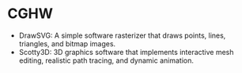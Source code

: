 # CGHW

* DrawSVG: A simple software rasterizer that draws points, lines, triangles, and bitmap images. 
* Scotty3D: 3D graphics software that implements interactive mesh editing, realistic path tracing, and dynamic animation.
